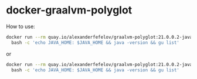 # docker-graalvm-polyglot

How to use:

```bash
docker run --rm quay.io/alexanderfefelov/graalvm-polyglot:21.0.0.2-java8 \
  bash -c 'echo JAVA_HOME: $JAVA_HOME && java -version && gu list'
```

or

```bash
docker run --rm quay.io/alexanderfefelov/graalvm-polyglot:21.0.0.2-java11 \
  bash -c 'echo JAVA_HOME: $JAVA_HOME && java -version && gu list'
```
